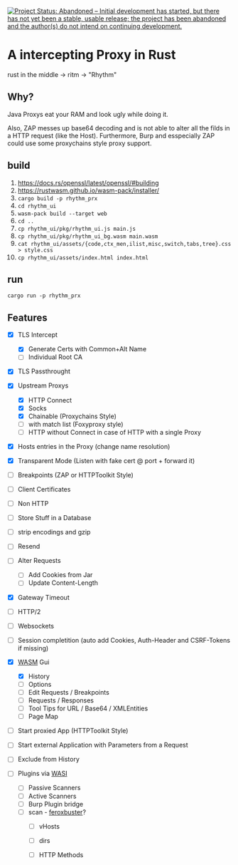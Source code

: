 [![Project Status: Abandoned – Initial development has started, but there has not yet been a stable, usable release; the project has been abandoned and the author(s) do not intend on continuing development.](https://www.repostatus.org/badges/latest/abandoned.svg)](https://www.repostatus.org/#abandoned)

# A intercepting Proxy in Rust

rust in the middle -> ritm -> "Rhythm"

## Why?
Java Proxys eat your RAM and look ugly while doing it.

Also, ZAP messes up base64 decoding and is not able to alter all the filds in a HTTP request (like the Host).
Furthermore, Burp and esspecially ZAP could use some proxychains style proxy support.

## build

1. https://docs.rs/openssl/latest/openssl/#building
2. https://rustwasm.github.io/wasm-pack/installer/
3. `cargo build -p rhythm_prx`
4. `cd rhythm_ui`
5. `wasm-pack build --target web`
6. `cd ..`
7. `cp rhythm_ui/pkg/rhythm_ui.js main.js`
8. `cp rhythm_ui/pkg/rhythm_ui_bg.wasm main.wasm`
9. `cat rhythm_ui/assets/{code,ctx_men,ilist,misc,switch,tabs,tree}.css > style.css`
10. `cp rhythm_ui/assets/index.html index.html`

## run

`cargo run -p rhythm_prx`

## Features

- [x] TLS Intercept
    - [x] Generate Certs with Common+Alt Name
    - [ ] Individual Root CA
- [x] TLS Passthrought
- [x] Upstream Proxys
    - [x] HTTP Connect
    - [x] Socks
    - [x] Chainable (Proxychains Style)
    - [ ] with match list (Foxyproxy style)
    - [ ] HTTP without Connect in case of HTTP with a single Proxy
- [x] Hosts entries in the Proxy (change name resolution)
- [x] Transparent Mode (Listen with fake cert @ port + forward it)
- [ ] Breakpoints (ZAP or HTTPToolkit Style)
- [ ] Client Certificates
- [ ] Non HTTP

- [ ] Store Stuff in a Database
- [ ] strip encodings and gzip
- [ ] Resend
- [ ] Alter Requests
  - [ ] Add Cookies from Jar
  - [ ] Update Content-Length
- [x] Gateway Timeout
- [ ] HTTP/2
- [ ] Websockets
- [ ] Session completition (auto add Cookies, Auth-Header and CSRF-Tokens if missing)

- [x] [WASM](https://webassembly.org/) Gui
  - [x] History
  - [ ] Options
  - [ ] Edit Requests / Breakpoints
  - [ ] Requests / Responses
  - [ ] Tool Tips for URL / Base64 / XMLEntities
  - [ ] Page Map

- [ ] Start proxied App (HTTPToolkit Style)
- [ ] Start external Application with Parameters from a Request
- [ ] Exclude from History

- [ ] Plugins via [WASI](https://wasi.dev/)
  - [ ] Passive Scanners
  - [ ] Active Scanners
  - [ ] Burp Plugin bridge
  - [ ] scan - [feroxbuster](https://github.com/epi052/feroxbuster)?
    - [ ] vHosts
    - [ ] dirs
    - [ ] HTTP Methods

